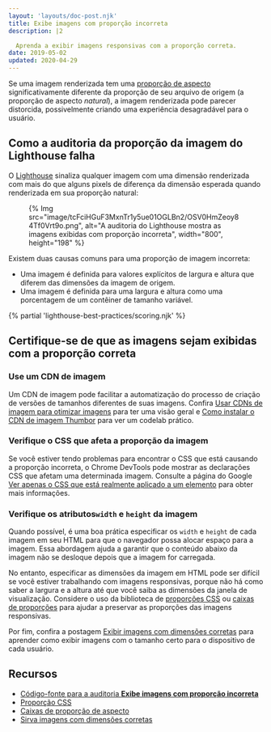 ```yaml
---
layout: 'layouts/doc-post.njk'
title: Exibe imagens com proporção incorreta
description: |2

  Aprenda a exibir imagens responsivas com a proporção correta.
date: 2019-05-02
updated: 2020-04-29
---
```


Se uma imagem renderizada tem uma [proporção de aspecto](https://en.wikipedia.org/wiki/Aspect_ratio_(image)) significativamente diferente da proporção de seu arquivo de origem (a proporção de aspecto *natural*), a imagem renderizada pode parecer distorcida, possivelmente criando uma experiência desagradável para o usuário.

## Como a auditoria da proporção da imagem do Lighthouse falha

O [Lighthouse](https://developers.google.com/web/tools/lighthouse/) sinaliza qualquer imagem com uma dimensão renderizada com mais do que alguns pixels de diferença da dimensão esperada quando renderizada em sua proporção natural:

<figure>{% Img src="image/tcFciHGuF3MxnTr1y5ue01OGLBn2/OSV0HmZeoy84Tf0Vrt9o.png", alt="A auditoria do Lighthouse mostra as imagens exibidas com proporção incorreta", width="800", height="198" %}</figure>

Existem duas causas comuns para uma proporção de imagem incorreta:

- Uma imagem é definida para valores explícitos de largura e altura que diferem das dimensões da imagem de origem.
- Uma imagem é definida para uma largura e altura como uma porcentagem de um contêiner de tamanho variável.

{% partial 'lighthouse-best-practices/scoring.njk' %}

## Certifique-se de que as imagens sejam exibidas com a proporção correta

### Use um CDN de imagem

Um CDN de imagem pode facilitar a automatização do processo de criação de versões de tamanhos diferentes de suas imagens. Confira [Usar CDNs de imagem para otimizar imagens](https://web.dev/image-cdns/) para ter uma visão geral e [Como instalar o CDN de imagem Thumbor](https://web.dev/install-thumbor/) para ver um codelab prático.

### Verifique o CSS que afeta a proporção da imagem

Se você estiver tendo problemas para encontrar o CSS que está causando a proporção incorreta, o Chrome DevTools pode mostrar as declarações CSS que afetam uma determinada imagem. Consulte a página do Google [Ver apenas o CSS que está realmente aplicado a um elemento](https://developers.google.com/web/tools/chrome-devtools/css/reference#computed) para obter mais informações.

### Verifique os atributos`width` e `height` da imagem

Quando possível, é uma boa prática especificar os `width` e `height` de cada imagem em seu HTML para que o navegador possa alocar espaço para a imagem. Essa abordagem ajuda a garantir que o conteúdo abaixo da imagem não se desloque depois que a imagem for carregada.

No entanto, especificar as dimensões da imagem em HTML pode ser difícil se você estiver trabalhando com imagens responsivas, porque não há como saber a largura e a altura até que você saiba as dimensões da janela de visualização. Considere o uso da biblioteca de [proporções CSS](https://www.npmjs.com/package/css-aspect-ratio) ou [caixas de proporções](https://css-tricks.com/aspect-ratio-boxes/) para ajudar a preservar as proporções das imagens responsivas.

Por fim, confira a postagem [Exibir imagens com dimensões corretas](https://web.dev/serve-images-with-correct-dimensions/) para aprender como exibir imagens com o tamanho certo para o dispositivo de cada usuário.

## Recursos

- [Código-fonte para a auditoria **Exibe imagens com proporção incorreta**](https://github.com/GoogleChrome/lighthouse/blob/master/lighthouse-core/audits/image-aspect-ratio.js)
- [Proporção CSS](https://www.npmjs.com/package/css-aspect-ratio)
- [Caixas de proporção de aspecto](https://css-tricks.com/aspect-ratio-boxes/)
- [Sirva imagens com dimensões corretas](https://web.dev/serve-images-with-correct-dimensions/)
